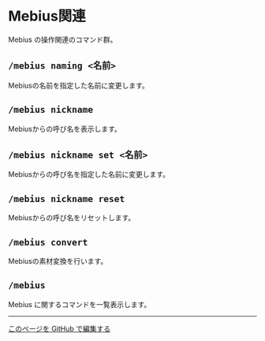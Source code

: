 # Mebius関連

Mebius の操作関連のコマンド群。

## `/mebius naming <名前>`

Mebiusの名前を指定した名前に変更します。

## `/mebius nickname`

Mebiusからの呼び名を表示します。

## `/mebius nickname set <名前>`

Mebiusからの呼び名を指定した名前に変更します。

## `/mebius nickname reset`

Mebiusからの呼び名をリセットします。

## `/mebius convert`

Mebiusの素材変換を行います。

## `/mebius`

Mebius に関するコマンドを一覧表示します。

---

[このページを GitHub で編集する](https://github.com/GiganticMinecraft/CommandReference/edit/main/src/player/mebius.md)
